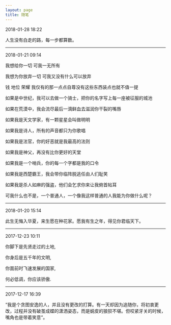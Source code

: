```yaml
---
layout: page
title: 随笔 
---
```


2018-01-28 18:22

人生没有白走的路，每一步都算数。


***

2018-01-21 09:14

我想给你一切 可我一无所有

我想为你放弃一切 可我又没有什么可以放弃

钱 地位 荣耀 我仅有的那一点点自尊没有这些东西装点也就不值一提

如果是中世纪，我可以去做一个骑士，把你的名字写上每一座被征服的城池

如果在荒漠中，我会流尽最后一滴鲜血去滋润你干裂的嘴唇

如果我是天文学家，有一颗星星会叫做明明

如果我是诗人，所有的声音都只为你歌唱

如果我是法官，你的好恶就是我最高的法则

如果我是神父，再没有比你更好的天堂

如果我是一个哨兵，你的每一个字都是我的口令

如果我是西楚霸王，我会带你临阵脱逃任由人们耻笑

如果我是杀人如麻的强盗，他们会乞求你来让我俯首帖耳

可我什么也不是，一个普通人，一个像我这样普通的人我能为你做什么呢？


***

2018-01-20 15:14

此生无悔入华夏，来生愿在种花家。愿我有生之年，得见你君临天下。

***

2017-12-23 10:11

你脚下是先贤走过的土地,

你身后是五千年的文明,

你面前时飞速发展的国家,

何必低调，你应该骄傲.

*** 
2017-12-17 16:39

“我是个贪图安逸的人，并且没有更改的打算。有一天却因为追随你，将初衷更改，过程并没有破茧成蝶的潇洒姿态，而是蜕皮的狼狈不堪。但咬紧牙关的时候，嘴角也是带着笑意”。


<p>


